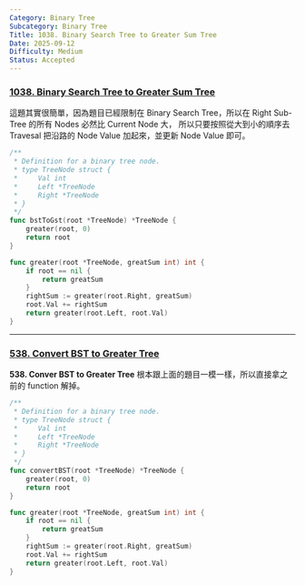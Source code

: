 ```yaml
---
Category: Binary Tree
Subcategory: Binary Tree
Title: 1038. Binary Search Tree to Greater Sum Tree
Date: 2025-09-12
Difficulty: Medium
Status: Accepted
---
```

### [1038. Binary Search Tree to Greater Sum Tree]

這題其實很簡單，因為題目已經限制在 Binary Search Tree，所以在 Right Sub-Tree 的所有 Nodes 必然比 Current Node 大，
所以只要按照從大到小的順序去 Travesal 把沿路的 Node Value 加起來，並更新 Node Value 即可。

```go
/**
 * Definition for a binary tree node.
 * type TreeNode struct {
 *     Val int
 *     Left *TreeNode
 *     Right *TreeNode
 * }
 */
func bstToGst(root *TreeNode) *TreeNode {
    greater(root, 0)
    return root
}

func greater(root *TreeNode, greatSum int) int {
    if root == nil {
        return greatSum
    }
    rightSum := greater(root.Right, greatSum)
    root.Val += rightSum
    return greater(root.Left, root.Val)
}
```

[1038. Binary Search Tree to Greater Sum Tree]: https://leetcode.com/problems/binary-search-tree-to-greater-sum-tree

---

### [538. Convert BST to Greater Tree]

**538. Conver BST to Greater Tree** 根本跟上面的題目一模一樣，所以直接拿之前的 function 解掉。

```go
/**
 * Definition for a binary tree node.
 * type TreeNode struct {
 *     Val int
 *     Left *TreeNode
 *     Right *TreeNode
 * }
 */
func convertBST(root *TreeNode) *TreeNode {
    greater(root, 0)
    return root   
}

func greater(root *TreeNode, greatSum int) int {
    if root == nil {
        return greatSum
    }
    rightSum := greater(root.Right, greatSum)
    root.Val += rightSum
    return greater(root.Left, root.Val)
}
```

[538. Convert BST to Greater Tree]: https://leetcode.com/problems/convert-bst-to-greater-tree/description/
